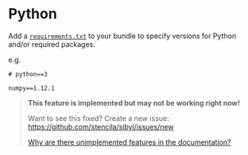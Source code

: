 # Python

Add a [`requirements.txt`](https://docs.npmjs.com/files/package.json) to your bundle to specify versions for Python and/or required packages.

e.g.

```text
# python==3

numpy==1.12.1
```

> **This feature is implemented but may not be working right now!**
>
> Want to see this fixed? Create a new issue:  https://github.com/stencila/sibyl/issues/new
>
> [Why are there unimplemented features in the documentation?](faq#unimplemented-features-in-docs)
